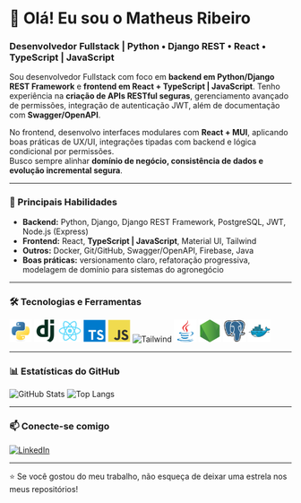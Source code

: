 <h1 align="start">👋 Olá! Eu sou o Matheus Ribeiro</h1>
<h3 align="start">Desenvolvedor Fullstack | Python • Django REST • React • TypeScript | JavaScript</h3>

<p align="start">
Sou desenvolvedor Fullstack com foco em <strong>backend em Python/Django REST Framework</strong> e 
<strong>frontend em React + TypeScript | JavaScript</strong>.  
Tenho experiência na <strong>criação de APIs RESTful seguras</strong>, gerenciamento avançado de permissões, 
integração de autenticação JWT, além de documentação com <strong>Swagger/OpenAPI</strong>.  

No frontend, desenvolvo interfaces modulares com <strong>React + MUI</strong>, aplicando boas práticas de UX/UI, 
integrações tipadas com backend e lógica condicional por permissões.  
Busco sempre alinhar <strong>domínio de negócio, consistência de dados e evolução incremental segura</strong>.
</p>

---

### 🌟 Principais Habilidades
- **Backend:** Python, Django, Django REST Framework, PostgreSQL, JWT, Node.js (Express)  
- **Frontend:** React, **TypeScript | JavaScript**, Material UI, Tailwind  
- **Outros:** Docker, Git/GitHub, Swagger/OpenAPI, Firebase, Java  
- **Boas práticas:** versionamento claro, refatoração progressiva, modelagem de domínio para sistemas do agronegócio  

---

### 🛠️ Tecnologias e Ferramentas
<p align="left">
  <img src="https://raw.githubusercontent.com/devicons/devicon/master/icons/python/python-original.svg" alt="Python" width="40" height="40"/>
  <img src="https://raw.githubusercontent.com/devicons/devicon/master/icons/django/django-plain.svg" alt="Django" width="40" height="40"/>
  <img src="https://raw.githubusercontent.com/devicons/devicon/master/icons/react/react-original.svg" alt="React" width="40" height="40"/>
  <img src="https://raw.githubusercontent.com/devicons/devicon/master/icons/typescript/typescript-original.svg" alt="TypeScript" width="40" height="40"/>
  <img src="https://raw.githubusercontent.com/devicons/devicon/master/icons/javascript/javascript-original.svg" alt="JavaScript" width="40" height="40"/>
  <img src="https://www.vectorlogo.zone/logos/tailwindcss/tailwindcss-icon.svg" alt="Tailwind" width="40" height="40"/>
  <img src="https://raw.githubusercontent.com/devicons/devicon/master/icons/java/java-original.svg" alt="Java" width="40" height="40"/>
  <img src="https://raw.githubusercontent.com/devicons/devicon/master/icons/nodejs/nodejs-original.svg" alt="Node.js" width="40" height="40"/>
  <img src="https://raw.githubusercontent.com/devicons/devicon/master/icons/postgresql/postgresql-original.svg" alt="PostgreSQL" width="40" height="40"/>
  <img src="https://raw.githubusercontent.com/devicons/devicon/master/icons/docker/docker-original.svg" alt="Docker" width="40" height="40"/>
</p>

---

### 📊 Estatísticas do GitHub
<p align="left">
  <img src="https://github-readme-stats.vercel.app/api?username=SEU_USUARIO&show_icons=true&theme=dracula" alt="GitHub Stats"/>
  <img src="https://github-readme-stats.vercel.app/api/top-langs/?username=SEU_USUARIO&layout=compact&theme=dracula" alt="Top Langs"/>
</p>

---

### 📫 Conecte-se comigo
<p align="left">
<a href="https://www.linkedin.com/in/matheus-ribeiro-465861231/" target="_blank">
  <img align="center" src="https://raw.githubusercontent.com/rahuldkjain/github-profile-readme-generator/master/src/images/icons/Social/linked-in-alt.svg" alt="LinkedIn" height="30" width="40" />
</a>
</p>

---

⭐ Se você gostou do meu trabalho, não esqueça de deixar uma estrela nos meus repositórios!
